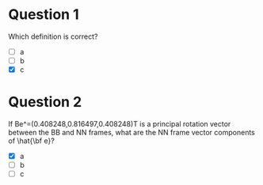 # Question 1
Which definition is correct?
- [ ] a
- [ ] b
- [x] c
# Question 2
If Be^=(0.408248,0.816497,0.408248)T is a principal rotation vector between the BB and NN frames, what are the NN frame vector components of \hat{\bf e}?
- [x] a
- [ ] b
- [ ] c
